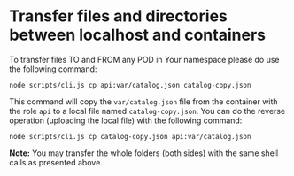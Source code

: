 # Transfer files and directories between localhost and containers

To transfer files TO and FROM any POD in Your namespace please do use the following command:

```
node scripts/cli.js cp api:var/catalog.json catalog-copy.json
```

This command will copy the `var/catalog.json` file from the container with the role `api` to a local file named `catalog-copy.json`. You can do the reverse operation (uploading the local file) with the following command:

```
node scripts/cli.js cp catalog-copy.json api:var/catalog.json 
```

**Note:** You may transfer the whole folders (both sides) with the same shell calls as presented above.
